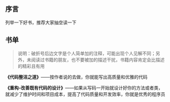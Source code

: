 
## 序言

列举一下好书，推荐大家抽空读一下

## 书单

> 说明：破折号后边文字是个人简单加的注释，可能出现个人见解不同；另外，未阅读过书籍的朋友，也不要被加的描述干扰，书籍内容肯定会比描述的精彩且有用

**《代码整洁之道》**——按作者说的去做，你就能写出高质量和优雅的代码

**《重构-改善既有代码的设计》**——如果从写码一开始就设计好你的方法或者类，就减少了维护时间和项目成本，提高了代码质量和开发效率，你就是优秀的程序员
